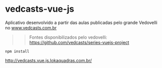 # vedcasts-vue-js
Aplicativo desenvolvido a partir das aulas publicadas pelo grande Vedovelli no www.vedcasts.com.br

>> Fontes disponibilizados pelo vedovelli: https://github.com/vedcasts/series-vuejs-project

```
npm install
```

http://vedcasts.vue.js.lokaquadras.com.br/